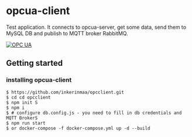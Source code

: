 opcua-client
==========

Test application. It connects to opcua-server, get some data, send them to MySQL DB and publish to MQTT broker RabbitMQ. 

[![OPC UA](https://b.repl.ca/v1/OPC-UA-blue.png)](https://opcfoundation.org/)

## Getting started

### installing opcua-client

    $ https://github.com/inkerinmaa/opcclient.git
    $ cd cd opcclient
    $ npm init S
    $ npm i
    $ # configure db.config.js - you need to fill in db credentials and MQTT BrokerS
    $ npm run start 
    $ or docker-compose -f docker-compose.yml up -d --build
